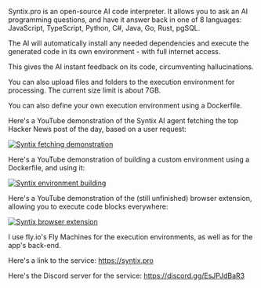 Syntix.pro is an open-source AI code interpreter. It allows you to ask an AI programming questions, and have it answer back in one of 8 languages: JavaScript, TypeScript, Python, C#, Java, Go, Rust, pgSQL.

The AI will automatically install any needed dependencies and execute the generated code in its own environment - with full internet access.

This gives the AI instant feedback on its code, circumventing hallucinations.

You can also upload files and folders to the execution environment for processing. The current size limit is about 7GB.

You can also define your own execution environment using a Dockerfile.

Here's a YouTube demonstration of the Syntix AI agent fetching the top Hacker News post of the day, based on a user request:

[![Syntix fetching demonstration](https://img.youtube.com/vi/_wcJ7mTNJ0A/0.jpg)](https://www.youtube.com/watch?v=_wcJ7mTNJ0A)

Here's a YouTube demonstration of building a custom environment using a Dockerfile, and using it:

[![Syntix environment building](https://img.youtube.com/vi/JlY0KBnzCzA/0.jpg)](https://www.youtube.com/watch?v=JlY0KBnzCzA)

Here's a YouTube demonstration of the (still unfinished) browser extension, allowing you to execute code blocks everywhere:

[![Syntix browser extension](https://img.youtube.com/vi/WrYfF_y-wvk/0.jpg)](https://www.youtube.com/watch?v=WrYfF_y-wvk)

I use fly.io's Fly Machines for the execution environments, as well as for the app's back-end.

Here's a link to the service: https://syntix.pro

Here's the Discord server for the service: https://discord.gg/EsJPJdBaR3


